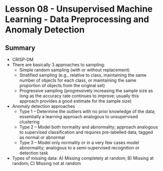 # Lesson 08 - Unsupervised Machine Learning - Data Preprocessing and Anomaly Detection

## Summary

- CRISP-DM
- There are basically 3 approaches to sampling:
  - Simple random sampling (with or without replacement)
  - Stratified sampling (e.g., relative to class, maintaining the same number of objects for each class, or maintaining the same proportion of objects from the original set)
  - Progressive sampling (progressively increasing the sample size as long as the accuracy rate continues to improve; usually this approach provides a good estimate for the sample size)
- Anomaly detection approaches
  - Type 1 – Determine the outliers with no prior knowledge of the data; essentially a learning approach analogous to unsupervised clustering
  - Type 2 – Model both normality and abnormality; approach analogous to supervised classification and requires pre-labelled data, tagged as normal or abnormal
  - Type 3 – Model only normality or in a very few cases model abnormality; analogous to a semi-supervised recognition or detection task
- Types of missing data: A) Missing completely at random; B) Missing at random; C) Missing not at random
